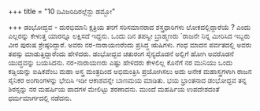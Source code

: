 +++
title = "10 ದಿವಿಜರಿದಿರಲ್ಲೆನ್ದು ಡಮ್ಭೋ"

+++
ಡಂಭೋದ್ಭವ - ದುರಭಿಮಾನಿ ಕ್ಷತ್ರಿಯ ತನಗೆ ಸರಿಸಮಾನರಾದ ಶಸ್ತ್ರಧಾರಿಗಳು ಲೋಕದಲ್ಲಿದ್ದಾರೆಯೆ ? ಎಂದು ಎಲ್ಲರನ್ನು ಕೇಳುತ್ತ ಯಾರನ್ನೂ ಲಕ್ಷಿಸದೆ ಇದ್ದನು. ಒಂದು ದಿನ ತಪಸ್ವೀ ಬ್ರಾಹ್ಮಣರು `ರಾಜನೇ ನಿನ್ನ ಮೀರಿಸಿದ ಇಬ್ಬರು ವೀರ ಪುರುಷ ಶ್ರೇಷ್ಠರಿದ್ದಾರೆ. ಅವರು ನರ-ನಾರಾಯಣರೆಂದು ಪ್ರಸಿದ್ಧ ಋಷಿಗಳು. ಗಂಧ ಮಾದನ ಪರ್ವತದಲ್ಲಿ ಅವರು ತಪಸ್ಸು ಮಾಡುತ್ತಿದ್ದಾರೆಂದು ಹೇಳಿದರು. ಡಂಭೋದ್ಭವ ಚತುರಂಗ ಸೈನ್ಯದೊಡನೆ ಅಲ್ಲಿಗೆ ಹೋಗಿ ಅವರೊಡನೆ ಯುದ್ಧವನ್ನು ಬಯಸಿದನು. ನರ-ನಾರಾಯಣರು ಎಷ್ಟು ಹೇಳಿದರು ಕೇಳಲಿಲ್ಲ ಕೊನೆಗೆ ನರ ಮುನಿಯು ಒಂದು ಕಡ್ಡಿಯನ್ನು ಐಷಿಕವೆಂಬ ಮಹಾ ಅಸ್ತ್ರ ಮಂತ್ರದಿಂದ ಅಭಿಮಂತ್ರಿಸಿ ಪ್ರಯೋಗಿಸಲು ಅದು ಅನೇಕ ಮಹಾಸ್ತ್ರಗಳಾಗಿ ರಾಜನ ಸೈನಿಕರ ಅಂಗಾಂಗಳನ್ನು ಭೇದಿಸಿ ಇಡೀ ಆಕಾಶವನ್ನೇ ಬಾಣಮಯ ಮಾಡಿತು. ಭಯ ಭ್ರಾಂತನಾದ ಡಂಭೋದ್ಭವ ತನ್ನ ಶಿರಸ್ಸನ್ನು ನರ ಮಹರ್ಷಿಯ ಪಾದಗಳ ಮೇಲಿಟ್ಟು ಶರಣಾದನು. ಮುಂದೆ ಮಹರ್ಷಿಯ ಉಪದೇಶದಂತೆ ಧರ್ಮಮಾರ್ಗದಲ್ಲಿ ನಡೆದನು.